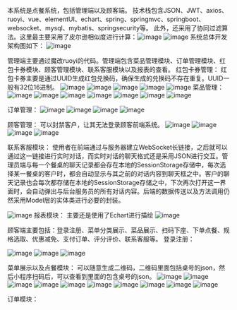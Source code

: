本系统是点餐系统，包括管理端以及顾客端。
技术栈包含JSON、JWT、axios、ruoyi、vue、elementUI、echart、spring、springmvc、springboot、websocket、mysql、mybatis、springsecurity等。
此外，还采用了协同过滤算法。这里最主要采用了皮尔逊相似度进行计算：![image](https://github.com/user-attachments/assets/2f8bbe79-ab7f-4535-8fa4-41acb1e1c6f0)
![image](https://github.com/user-attachments/assets/ea03c5a0-5bc6-4bf5-93e2-f2f4e5f08eb4)
系统总体开发架构图如下：
![image](https://github.com/user-attachments/assets/2cc84624-6b63-4c15-ba3e-5dc97caefb43)

管理端主要通过魔改ruoyi的代码。管理端包含菜品管理模块、订单管理模块、红包卡券模块、顾客管理模块、联系客服模块以及报表的查看。
红包卡券管理：
红包卡券主要是通过UUID生成红包兑换码，确保生成的兑换码不存在重复。UUID一般有32位16进制。
![image](https://github.com/user-attachments/assets/7b0d840e-3f6b-4b58-8686-58f2fe47736d)
![image](https://github.com/user-attachments/assets/3b132a58-ef09-4183-be7c-3f3a46091105)
![image](https://github.com/user-attachments/assets/99b59de4-ec99-4a53-844d-acaba2bb9e5c)
![image](https://github.com/user-attachments/assets/514a624e-e9ce-4e55-ba01-e42800636ea1)
![image](https://github.com/user-attachments/assets/9d5946a7-0f8d-4f3b-b835-3053a1f7559a)
菜品管理：
![image](https://github.com/user-attachments/assets/3a8d74e3-d209-4e36-a8aa-04a0d4ca355b)
![image](https://github.com/user-attachments/assets/a13764c3-5aa3-4442-a5aa-f1faebfb00db)
![image](https://github.com/user-attachments/assets/d579ddc5-67b0-477b-a8b7-e9e563f55354)
![image](https://github.com/user-attachments/assets/78bfb11b-4d27-45ae-b93e-5bc7727f15bd)
![image](https://github.com/user-attachments/assets/d1535b92-756b-4c51-adbf-33b94b69b202)
![image](https://github.com/user-attachments/assets/bc761a61-7f22-4b6b-bd29-4c216225568e)
![image](https://github.com/user-attachments/assets/6730c0e1-a74a-4cea-83ef-a2304cdd6977)

订单管理：
![image](https://github.com/user-attachments/assets/6f593656-f63e-479d-9a03-1722ac4a9019)
![image](https://github.com/user-attachments/assets/4979ab17-e771-4016-abde-0c76cab696b7)
![image](https://github.com/user-attachments/assets/70535b25-84fa-4e58-ae78-f5c0e744f109)
![image](https://github.com/user-attachments/assets/f1c2bcba-9df1-4fbe-89d1-8d9183d82e09)

顾客管理：
可以封禁客户，让其无法登录顾客前端系统。
![image](https://github.com/user-attachments/assets/b73c0a19-73a3-479e-938b-731ba827fee9)
![image](https://github.com/user-attachments/assets/9c8b1b56-5aa3-4ae6-adde-6c1c9b8e3ed5)
![image](https://github.com/user-attachments/assets/128ed404-769b-4b26-8814-ffd6aa1ed379)
![image](https://github.com/user-attachments/assets/68f6dbf0-f90e-4a5b-9af9-a982b58111de)

联系客服模块：
使用者在前端通过与服务器建立WebSocket长链接，之后就可以通过这一链接进行实时对话，而实时对话的聊天格式还是采用JSON进行交互。管理员端与每一个餐桌的聊天记录都会存在本地的SessionStorage存储中，每次选择某一餐桌的客户时，都会自动显示与其之前的对话内容到聊天框之中。客户的聊天记录也会每次都存储在本地的SessionStorage存储之中，下次再次打开这一界面时，会自动弹出与后台服务员的所有对话内容。后端的数据传送以及方法调用仍然采用Model层的实体类进行必要的封装。

![image](https://github.com/user-attachments/assets/cbb4836c-7a8f-450b-9a63-6b4e72b6fad1)
报表模块：
主要还是使用了Echart进行描绘
![image](https://github.com/user-attachments/assets/4a2f0ff4-bbc4-425e-ab6b-e95d2f55ee35)

顾客端主要包括：登录注册、菜单分类展示、菜品展示、扫码下座、下单点餐、规格选取、优惠减免、支付订单、评分评价、联系客服等。
登录注册：

![image](https://github.com/user-attachments/assets/6b8de02a-2ead-4a33-8b13-418f5be0e8d3)
![image](https://github.com/user-attachments/assets/238df64f-1063-4f40-b139-d1f3f075d4b4)
![image](https://github.com/user-attachments/assets/11f6cc4c-4db8-42e6-baf9-f39b86cdd25a)

菜单展示以及点餐模块：
可以随意生成二维码，二维码里面包括桌号的json，然后小程序扫码后，可以查看到里面的包含桌号的json。
![image](https://github.com/user-attachments/assets/a9d5c302-27cc-4e52-acc1-73b346540df0)
![image](https://github.com/user-attachments/assets/3afb3e64-8377-4e62-adc3-37db4add8ebe)
![image](https://github.com/user-attachments/assets/88182fe3-333b-4c56-a70a-66af5a1ed899)
![image](https://github.com/user-attachments/assets/16a738ee-22a7-407e-aa6c-969fe8253df5)
![image](https://github.com/user-attachments/assets/77f50c24-cba7-4928-bba1-8119e435a9a9)
![image](https://github.com/user-attachments/assets/03bd658f-5063-4b6e-9b45-aa1155af5545)
![image](https://github.com/user-attachments/assets/b00295e3-f2b7-40e9-b44b-c25cc01851df)
![image](https://github.com/user-attachments/assets/dd6f4d29-5133-4b00-8cc6-b7da75aa82c3)
![image](https://github.com/user-attachments/assets/8054e12c-236b-4de6-b7d9-d99e754e6da9)
![image](https://github.com/user-attachments/assets/d6363e63-5613-4a01-a7f8-03cc489cde24)

订单模块：
